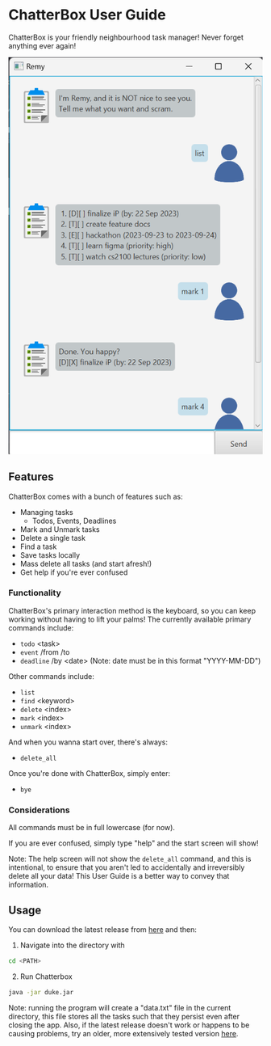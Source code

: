 # ChatterBox User Guide

ChatterBox is your friendly neighbourhood task manager! Never forget anything ever again!

![chatterbox](Ui.png)

## Features 
ChatterBox comes with a bunch of features such as:
- Managing tasks
    - Todos, Events, Deadlines
- Mark and Unmark tasks
- Delete a single task
- Find a task
- Save tasks locally
- Mass delete all tasks (and start afresh!)
- Get help if you're ever confused

### Functionality

ChatterBox's primary interaction method is the keyboard, so you can keep working without having to lift your palms! The currently available primary commands include:
- `todo` \<task\>
- `event` /from <start> /to <end>
- `deadline` /by \<date\> (Note: date must be in this format "YYYY-MM-DD")

Other commands include:
- `list`
- `find` \<keyword\>
- `delete` \<index\>
- `mark` \<index\>
- `unmark` \<index\>

And when you wanna start over, there's always:

- `delete_all`

Once you're done with ChatterBox, simply enter:

- `bye`

### Considerations

All commands must be in full lowercase (for now).

If you are ever confused, simply type "help" and the start screen will show!

Note: The help screen will not show the `delete_all` command, and this is intentional, to ensure that you aren't led to accidentally and irreversibly delete all your data! This User Guide is a better way to convey that information.

## Usage

You can download the latest release from [here](https://github.com/sp4ce-cowboy/ip/releases/tag/A-Release-3.2) and then:

1. Navigate into the directory with

```sh
cd <PATH>
```

2. Run Chatterbox

```sh
java -jar duke.jar
```

Note: running the program will create a "data.txt" file in the current directory, this file stores all the tasks such that they persist even after closing the app. Also, if the latest release doesn't work or happens to be causing problems, try an older, more extensively tested version [here](https://github.com/sp4ce-cowboy/ip/releases/tag/A-Release-3.2).
